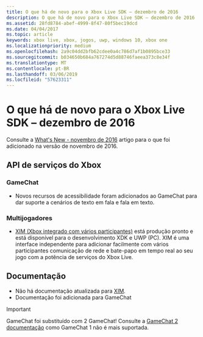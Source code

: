 ```yaml
---
title: O que há de novo para o Xbox Live SDK – dezembro de 2016
description: O que há de novo para o Xbox Live SDK – dezembro de 2016
ms.assetid: 28fd8784-abef-4999-8f47-80f5bec19dcd
ms.date: 04/04/2017
ms.topic: article
keywords: xbox live, xbox, jogos, uwp, windows 10, xbox one
ms.localizationpriority: medium
ms.openlocfilehash: 2a9c04dd2bfb62cdee0a4c786d7af1b0895bce33
ms.sourcegitcommit: b034650b684a767274d5d88746faeea373c8e34f
ms.translationtype: MT
ms.contentlocale: pt-BR
ms.lasthandoff: 03/06/2019
ms.locfileid: "57623311"
---
```

# <a name="whats-new-for-the-xbox-live-sdk---december-2016"></a>O que há de novo para o Xbox Live SDK – dezembro de 2016

Consulte a [What's New - novembro de 2016](1611-whats-new.md) artigo para o que foi adicionado na versão de novembro de 2016.

## <a name="xbox-services-api"></a>API de serviços do Xbox

### <a name="gamechat"></a>GameChat

* Novos recursos de acessibilidade foram adicionados ao GameChat para dar suporte a cenários de texto em fala e fala em texto.

### <a name="multiplayer"></a>Multijogadores

* [XIM (Xbox integrado com vários participantes)](../multiplayer/xbox-integrated-multiplayer.md) está produção pronto e está disponível para o desenvolvimento XDK e UWP (PC).  XIM é uma interface independente para adicionar facilmente com vários participantes comunicação de rede e bate-papo em tempo real ao seu jogo com a potência de serviços do Xbox Live.

## <a name="documentation"></a>Documentação
* Não há documentação atualizada para [XIM](../multiplayer/xbox-integrated-multiplayer.md).
* Documentação foi adicionada para GameChat

> [!IMPORTANT]
> GameChat foi substituído com 2 GameChat! Consulte a [GameChat 2 documentação](../multiplayer/chat/game-chat-2-overview.md) como GameChat 1 não é mais suportada.